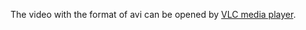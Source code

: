 The video with the format of avi can be opened by [VLC media player](https://www.videolan.org/vlc/index.html).
